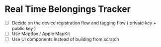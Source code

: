 # Real Time Belongings Tracker

- [ ] Decide on the device registration flow and tagging flow ( private key + public key )
- [ ] Use MapBox / Apple MapKit
- [ ] Use UI components instead of building from scratch